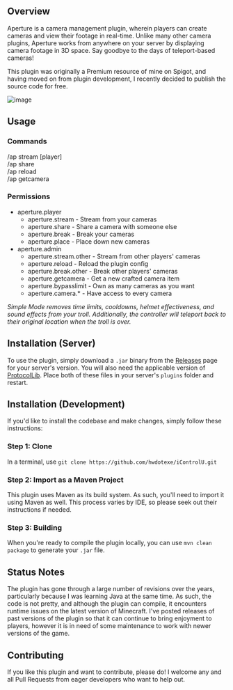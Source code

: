 ## Overview
Aperture is a camera management plugin, wherein players can create cameras and view their footage in real-time. Unlike many other camera plugins, Aperture works from anywhere on your server by displaying camera footage in 3D space. Say goodbye to the days of teleport-based cameras!

This plugin was originally a Premium resource of mine on Spigot, and having moved on from plugin development, I recently decided to publish the source code for free.

![image](https://i.imgur.com/jIRlKHv.gif)

## Usage
### Commands
/ap stream [player]  
/ap share  
/ap reload  
/ap getcamera

### Permissions
- aperture.player
  - aperture.stream - Stream from your cameras
  - aperture.share - Share a camera with someone else
  - aperture.break - Break your cameras
  - aperture.place - Place down new cameras
- aperture.admin
  - aperture.stream.other - Stream from other players' cameras
  - aperture.reload - Reload the plugin config
  - aperture.break.other - Break other players' cameras
  - aperture.getcamera - Get a new crafted camera item
  - aperture.bypasslimit - Own as many cameras as you want
  - aperture.camera.*  - Have access to every camera

_Simple Mode removes time limits, cooldowns, helmet effectiveness, and sound effects from your troll. Additionally, the controller will teleport back to their original location when the troll is over._

## Installation (Server)
To use the plugin, simply download a `.jar` binary from the [Releases](https://github.com/hwdotexe/iControlU/releases) page for your server's version. You will also need the applicable version of [ProtocolLib](https://www.spigotmc.org/resources/protocollib.1997/). Place both of these files in your server's `plugins` folder and restart.

## Installation (Development)
If you'd like to install the codebase and make changes, simply follow these instructions:

### Step 1: Clone
In a terminal, use `git clone https://github.com/hwdotexe/iControlU.git`

### Step 2: Import as a Maven Project
This plugin uses Maven as its build system. As such, you'll need to import it using Maven as well. This process varies by IDE, so please seek out their instructions if needed.

### Step 3: Building
When you're ready to compile the plugin locally, you can use `mvn clean package` to generate your `.jar` file. 

## Status Notes
The plugin has gone through a large number of revisions over the years, particularly because I was learning Java at the same time. As such, the code is not pretty, and although the plugin can compile, it encounters runtime issues on the latest version of Minecraft. I've posted releases of past versions of the plugin so that it can continue to bring enjoyment to players, however it is in need of some maintenance to work with newer versions of the game.

## Contributing
If you like this plugin and want to contribute, please do! I welcome any and all Pull Requests from eager developers who want to help out. 
